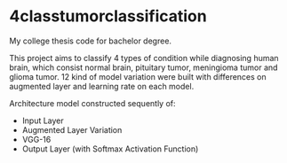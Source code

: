 # 4classtumorclassification

My college thesis code for bachelor degree.


This project aims to classify 4 types of condition while diagnosing human brain, which consist normal brain, pituitary tumor, meningioma tumor and glioma tumor.
12 kind of model variation were built with differences on augmented layer and learning rate on each model.

Architecture model constructed sequently of:
- Input Layer
- Augmented Layer Variation
- VGG-16
- Output Layer (with Softmax Activation Function)
